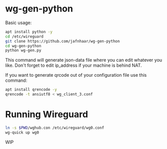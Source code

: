 # wg-gen-python
Basic usage: 
```Bash
apt install python -y
cd /etc/wireguard
git clone https://github.com/jafnhaar/wg-gen-python
cd wg-gen-python
python wg-gen.py
```

This command will generate json-data file where you can edit whatever you like. Don't forget to edit ip_address if your machine is behind NAT.  

If you want to generate qrcode out of your configuration file use this command:

```bash
apt install qrencode -y
qrencode -t ansiutf8 < wg_client_3.conf
```

# Running Wireguard
```Bash
ln -s $PWD/wghub.con /etc/wireguard/wg0.conf
wg-quick up wg0
```
WIP